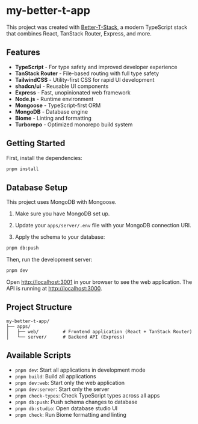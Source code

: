 # my-better-t-app

This project was created with [Better-T-Stack](https://github.com/AmanVarshney01/create-better-t-stack), a modern TypeScript stack that combines React, TanStack Router, Express, and more.

## Features

- **TypeScript** - For type safety and improved developer experience
- **TanStack Router** - File-based routing with full type safety
- **TailwindCSS** - Utility-first CSS for rapid UI development
- **shadcn/ui** - Reusable UI components
- **Express** - Fast, unopinionated web framework
- **Node.js** - Runtime environment
- **Mongoose** - TypeScript-first ORM
- **MongoDB** - Database engine
- **Biome** - Linting and formatting
- **Turborepo** - Optimized monorepo build system

## Getting Started

First, install the dependencies:

```bash
pnpm install
```
## Database Setup

This project uses MongoDB with Mongoose.

1. Make sure you have MongoDB set up.
2. Update your `apps/server/.env` file with your MongoDB connection URI.

3. Apply the schema to your database:
```bash
pnpm db:push
```


Then, run the development server:

```bash
pnpm dev
```

Open [http://localhost:3001](http://localhost:3001) in your browser to see the web application.
The API is running at [http://localhost:3000](http://localhost:3000).



## Project Structure

```
my-better-t-app/
├── apps/
│   ├── web/         # Frontend application (React + TanStack Router)
│   └── server/      # Backend API (Express)
```

## Available Scripts

- `pnpm dev`: Start all applications in development mode
- `pnpm build`: Build all applications
- `pnpm dev:web`: Start only the web application
- `pnpm dev:server`: Start only the server
- `pnpm check-types`: Check TypeScript types across all apps
- `pnpm db:push`: Push schema changes to database
- `pnpm db:studio`: Open database studio UI
- `pnpm check`: Run Biome formatting and linting
